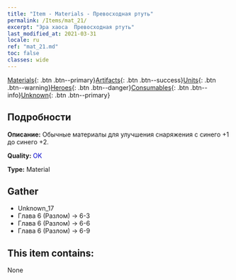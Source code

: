 ```yaml
---
title: "Item - Materials - Превосходная ртуть"
permalink: /Items/mat_21/
excerpt: "Эра хаоса  Превосходная ртуть"
last_modified_at: 2021-03-31
locale: ru
ref: "mat_21.md"
toc: false
classes: wide
---
```

 [Materials](/ru/Items/){: .btn .btn--primary}[Artifacts](/ru/Items/Artifacts/){: .btn .btn--success}[Units](/ru/Items/Units/){: .btn .btn--warning}[Heroes](/ru/Items/Heroes/){: .btn .btn--danger}[Consumables](/ru/Items/Consumables/){: .btn .btn--info}[Unknown](/ru/Items/Unknown/){: .btn .btn--primary}

## Подробности
 **Описание:** Обычные материалы для улучшения снаряжения c синего +1 до синего +2.

 **Quality:** <span style="color: #0000CD">OK</span>

 **Type:** Material

## Gather

*    Unknown_17 
*    Глава 6 (Разлом) -> 6-3 
*    Глава 6 (Разлом) -> 6-6 
*    Глава 6 (Разлом) -> 6-9 

## This item contains:

  None

